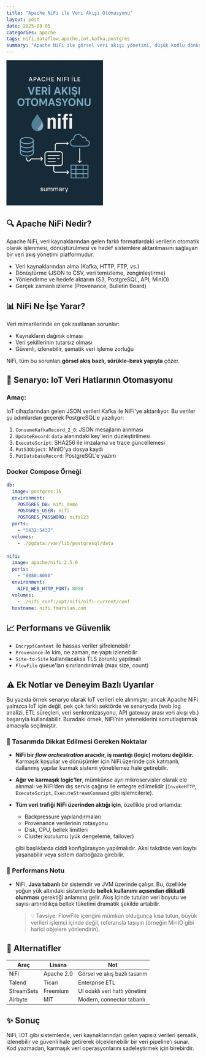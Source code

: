 ```yaml
---
title: "Apache NiFi ile Veri Akışı Otomasyonu"
layout: post
date: 2025-08-05
categories: apache
tags: nifi,dataflow,apache,iot,kafka,postgres
summary: "Apache NiFi ile görsel veri akışı yönetimi, düşük kodlu dönüşüm ve aktarım işlemleri üzerine profesyonel bir inceleme"
---
```


<img src="/assets/img/596f2bf2-a150-4f92-9693-e34f771adcd9.png" alt="cover" style="max-width: 50%; max-height:20%">

## 🔍 Apache NiFi Nedir?

Apache NiFi, veri kaynaklarından gelen farklı formatlardaki verilerin otomatik olarak işlenmesi, dönüştürülmesi ve hedef sistemlere aktarılmasını sağlayan bir veri akış yönetimi platformudur.

* Veri kaynaklarından alma (Kafka, HTTP, FTP, vs.)
* Dönüştürme (JSON to CSV, veri temizleme, zenginleştirme)
* Yönlendirme ve hedefe aktarım (S3, PostgreSQL, API, MinIO)
* Gerçek zamanlı izleme (Provenance, Bulletin Board)

## 📊 NiFi Ne İşe Yarar?

Veri mimarilerinde en çok rastlanan sorunlar:

* Kaynakların dağınık olması
* Veri şekillerinin tutarsız olması
* Güvenli, izlenebilir, şematik veri işleme zorluğu

NiFi, tüm bu sorunları **görsel akış bazlı, sürükle-bırak yapıyla** çözer.

## 🚀 Senaryo: IoT Veri Hatlarının Otomasyonu

### Amaç:

IoT cihazlarından gelen JSON verileri Kafka ile NiFi'ye aktarılıyor. Bu veriler şu adımlardan geçerek PostgreSQL'e yazılıyor:

1. `ConsumeKafkaRecord_2_0`: JSON mesajların alınması
2. `UpdateRecord`: `data` alanındaki key'lerin düzleştirilmesi
3. `ExecuteScript`: SHA256 ile imzalama ve trace güncellemesi
4. `PutS3Object`: MinIO'ya dosya kaydı
5. `PutDatabaseRecord`: PostgreSQL'e yazım

### Docker Compose Örneği

```yaml
db:
  image: postgres:15
  environment:
    POSTGRES_DB: nifi_demo
    POSTGRES_USER: nifi
    POSTGRES_PASSWORD: nifi123
  ports:
    - "5432:5432"
  volumes:
    - ./pgdata:/var/lib/postgresql/data

nifi:
  image: apache/nifi:2.5.0
  ports:
    - "8080:8080"
  environment:
    NIFI_WEB_HTTP_PORT: 8080
  volumes:
    - ./nifi_conf:/opt/nifi/nifi-current/conf
  hostname: nifi.fmarslan.com
```
## 📈 Performans ve Güvenlik

* `EncryptContent` ile hassas veriler şifrelenebilir
* `Provenance` ile kim, ne zaman, ne yaptı izlenebilir
* `Site-to-Site` kullanılacaksa TLS zorunlu yapılmalı
* `FlowFile` queue'ları sınırlandırılmalı (max size, count)


## ⚠️ Ek Notlar ve Deneyim Bazlı Uyarılar

Bu yazıda örnek senaryo olarak IoT verileri ele alınmıştır; ancak Apache NiFi yalnızca IoT için değil, pek çok farklı sektörde ve senaryoda (web log analizi, ETL süreçleri, veri senkronizasyonu, API gateway arası veri akışı vb.) başarıyla kullanılabilir. Buradaki örnek, NiFi’nin yeteneklerini somutlaştırmak amacıyla seçilmiştir.

### 🧠 Tasarımda Dikkat Edilmesi Gereken Noktalar

* **NiFi bir *flow orchestration* aracıdır, iş mantığı (logic) motoru değildir.** Karmaşık koşullar ve dönüşümler için NiFi üzerinde çok katmanlı, dallanmış yapılar kurmak sistemi yönetilemez hale getirebilir.

* **Ağır ve karmaşık logic'ler**, mümkünse ayrı mikroservisler olarak ele alınmalı ve NiFi’den dış servis çağrısı ile entegre edilmelidir (`InvokeHTTP`, `ExecuteScript`, `ExecuteStreamCommand` gibi işlemcilerle).

* **Tüm veri trafiği NiFi üzerinden aktığı için**, özellikle prod ortamda:

  * Backpressure yapılandırmaları
  * Provenance verilerinin rotasyonu
  * Disk, CPU, bellek limitleri
  * Cluster kurulumu (yük dengeleme, failover)

  gibi başlıklarda ciddi konfigürasyon yapılmalıdır. Aksi takdirde veri kaybı yaşanabilir veya sistem darboğaza girebilir.

### 🧪 Performans Notu

* NiFi, **Java tabanlı** bir sistemdir ve JVM üzerinde çalışır. Bu, özellikle yoğun yük altındaki sistemlerde **bellek kullanımı açısından dikkatli olunması** gerektiği anlamına gelir. Akış içinde tutulan veri boyutu ve sayısı artırıldıkça bellek tüketimi dramatik şekilde artabilir.

  > 💡 Tavsiye: FlowFile içeriğini mümkün olduğunca kısa tutun, büyük verileri işlemci içinde değil, referansla taşıyın (örneğin MinIO gibi harici objelere yönlendirin).

## 🤖 Alternatifler

| Araç       | Lisans     | Not                           |
| ---------- | ---------- | ----------------------------- |
| NiFi       | Apache 2.0 | Görsel ve akış bazlı tasarım  |
| Talend     | Ticari     | Enterprise ETL                |
| StreamSets | Freemium   | UI odaklı veri hattı yönetimi |
| Airbyte    | MIT        | Modern, connector tabanlı     |


## ✨ Sonuç

NiFi, IOT gibi sistemlerde; veri kaynaklarından gelen yapısız verileri şematik, izlenebilir ve güvenli hale getirerek ölçeklenebilir bir veri pipeline'ı sunar. Kod yazmadan, karmaşık veri operasyonlarını sadeleştirmek için birebirdir.
